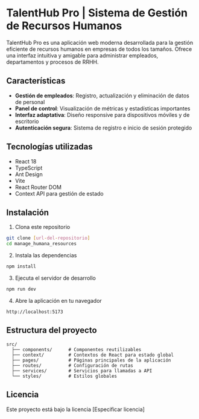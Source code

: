 # TalentHub Pro | Sistema de Gestión de Recursos Humanos

TalentHub Pro es una aplicación web moderna desarrollada para la gestión eficiente de recursos humanos en empresas de todos los tamaños. Ofrece una interfaz intuitiva y amigable para administrar empleados, departamentos y procesos de RRHH.

## Características

- **Gestión de empleados**: Registro, actualización y eliminación de datos de personal
- **Panel de control**: Visualización de métricas y estadísticas importantes
- **Interfaz adaptativa**: Diseño responsive para dispositivos móviles y de escritorio
- **Autenticación segura**: Sistema de registro e inicio de sesión protegido

## Tecnologías utilizadas

- React 18
- TypeScript
- Ant Design
- Vite
- React Router DOM
- Context API para gestión de estado

## Instalación

1. Clona este repositorio
```bash
git clone [url-del-repositorio]
cd manage_humana_resources
```

2. Instala las dependencias
```bash
npm install
```

3. Ejecuta el servidor de desarrollo
```bash
npm run dev
```

4. Abre la aplicación en tu navegador
```
http://localhost:5173
```

## Estructura del proyecto

```
src/
  ├── components/      # Componentes reutilizables
  ├── context/         # Contextos de React para estado global
  ├── pages/           # Páginas principales de la aplicación
  ├── routes/          # Configuración de rutas
  ├── services/        # Servicios para llamadas a API
  └── styles/          # Estilos globales
```

## Licencia

Este proyecto está bajo la licencia [Especificar licencia]
